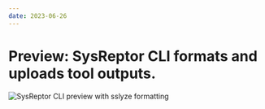 ```yaml
---
date: 2023-06-26
---
```


# Preview: SysReptor CLI formats and uploads tool outputs.

![SysReptor CLI preview with sslyze formatting](/images/show/reptor_sslyze.gif)
